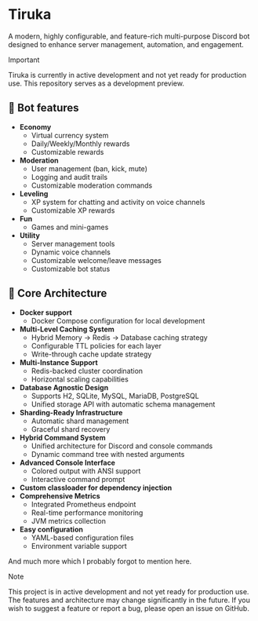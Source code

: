 # Tiruka
A modern, highly configurable, and feature-rich multi-purpose Discord bot designed to enhance server management, automation, and engagement.

> [!IMPORTANT]  
> Tiruka is currently in active development and not yet ready for production use. This repository serves as a development preview.

## 🧩 Bot features
- **Economy**
    - Virtual currency system
    - Daily/Weekly/Monthly rewards
    - Customizable rewards
- **Moderation**
    - User management (ban, kick, mute)
    - Logging and audit trails
    - Customizable moderation commands
- **Leveling**
    - XP system for chatting and activity on voice channels
    - Customizable XP rewards
- **Fun**
    - Games and mini-games
- **Utility**
    - Server management tools
    - Dynamic voice channels
    - Customizable welcome/leave messages
    - Customizable bot status

## 🚀 Core Architecture
- **Docker support**
    - Docker Compose configuration for local development
- **Multi-Level Caching System**
    - Hybrid Memory → Redis → Database caching strategy
    - Configurable TTL policies for each layer
    - Write-through cache update strategy
- **Multi-Instance Support** 
    - Redis-backed cluster coordination
    - Horizontal scaling capabilities
- **Database Agnostic Design**
    - Supports H2, SQLite, MySQL, MariaDB, PostgreSQL
    - Unified storage API with automatic schema management
- **Sharding-Ready Infrastructure**
    - Automatic shard management
    - Graceful shard recovery
- **Hybrid Command System** 
    - Unified architecture for Discord and console commands
    - Dynamic command tree with nested arguments
- **Advanced Console Interface**
    - Colored output with ANSI support
    - Interactive command prompt
- **Custom classloader for dependency injection**
- **Comprehensive Metrics**
    - Integrated Prometheus endpoint
    - Real-time performance monitoring
    - JVM metrics collection
- **Easy configuration**
    - YAML-based configuration files
    - Environment variable support

And much more which I probably forgot to mention here.


> [!NOTE]
> This project is in active development and not yet ready for production use. The features and architecture may change significantly in the future.
> If you wish to suggest a feature or report a bug, please open an issue on GitHub.
